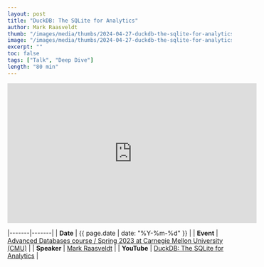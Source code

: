 ```yaml
---
layout: post
title: "DuckDB: The SQLite for Analytics"
author: Mark Raasveldt
thumb: "/images/media/thumbs/2024-04-27-duckdb-the-sqlite-for-analytics.png"
image: "/images/media/thumbs/2024-04-27-duckdb-the-sqlite-for-analytics.png"
excerpt: ""
toc: false
tags: ["Talk", "Deep Dive"]
length: "80 min"
---
```


<div class="video-container">
<iframe width="560" height="315" src="https://www.youtube.com/embed/bZOvAKGkzpQ?si=yQroavKdHxbdN8Lv" title="YouTube video player" frameborder="0" allow="accelerometer; autoplay; clipboard-write; encrypted-media; gyroscope; picture-in-picture; web-share" referrerpolicy="strict-origin-when-cross-origin" allowfullscreen></iframe>
</div>

|-------|-------|
| **Date** | {{ page.date | date: "%Y-%m-%d" }} |
| **Event** | [Advanced Databases course / Spring 2023 at Carnegie Mellon University (CMU)](https://15721.courses.cs.cmu.edu/spring2023/) |
| **Speaker** | [Mark Raasveldt](https://mytherin.github.io/) |
| **YouTube** | [DuckDB: The SQLite for Analytics](https://www.youtube.com/watch?v=bZOvAKGkzpQ) |
